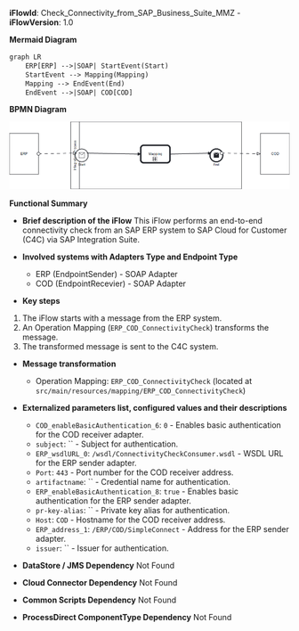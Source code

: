 **iFlowId**: Check_Connectivity_from_SAP_Business_Suite_MMZ - **iFlowVersion**: 1.0

**Mermaid Diagram**
```mermaid
graph LR
    ERP[ERP] -->|SOAP| StartEvent(Start)
    StartEvent --> Mapping(Mapping)
    Mapping --> EndEvent(End)
    EndEvent -->|SOAP| COD[COD]
```
**BPMN Diagram**

![BPMN Diagram](./Check_Connectivity_from_SAP_Business_Suite_MMZ-1.0.4.png "BPMN Diagram")

**Functional Summary**
- **Brief description of the iFlow**
  This iFlow performs an end-to-end connectivity check from an SAP ERP system to SAP Cloud for Customer (C4C) via SAP Integration Suite.

- **Involved systems with Adapters Type and Endpoint Type**
    - ERP (EndpointSender) - SOAP Adapter
    - COD (EndpointRecevier) - SOAP Adapter

- **Key steps**
 1. The iFlow starts with a message from the ERP system.
 2. An Operation Mapping (`ERP_COD_ConnectivityCheck`) transforms the message.
 3. The transformed message is sent to the C4C system.

- **Message transformation**
    - Operation Mapping: `ERP_COD_ConnectivityCheck` (located at `src/main/resources/mapping/ERP_COD_ConnectivityCheck`)

- **Externalized parameters list, configured values and their descriptions**
    - `COD_enableBasicAuthentication_6`: `0` - Enables basic authentication for the COD receiver adapter.
    - `subject`: `` - Subject for authentication.
    - `ERP_wsdlURL_0`: `/wsdl/ConnectivityCheckConsumer.wsdl` - WSDL URL for the ERP sender adapter.
    - `Port`: `443` - Port number for the COD receiver address.
    - `artifactname`: `` - Credential name for authentication.
    - `ERP_enableBasicAuthentication_8`: `true` - Enables basic authentication for the ERP sender adapter.
    - `pr-key-alias`: `` - Private key alias for authentication.
    - `Host`: `COD` - Hostname for the COD receiver address.
    - `ERP_address_1`: `/ERP/COD/SimpleConnect` - Address for the ERP sender adapter.
    - `issuer`: `` - Issuer for authentication.

- **DataStore / JMS Dependency**
    Not Found

- **Cloud Connector Dependency**
    Not Found

- **Common Scripts Dependency**
    Not Found

- **ProcessDirect ComponentType Dependency**
    Not Found